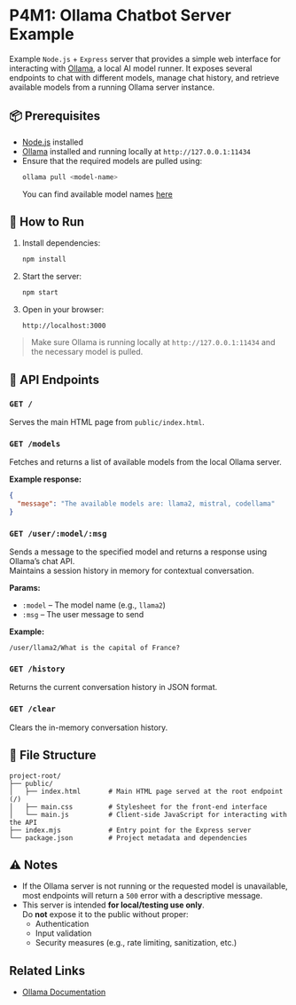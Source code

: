 # P4M1: Ollama Chatbot Server Example  

Example ``Node.js`` + ``Express`` server that provides a simple web interface for interacting with [Ollama](https://ollama.com/), a local AI model runner. It exposes several endpoints to chat with different models, manage chat history, and retrieve available models from a running Ollama server instance.


## 📦 Prerequisites

- [Node.js](https://nodejs.org/) installed
- [Ollama](https://ollama.com/download) installed and running locally at `http://127.0.0.1:11434`
- Ensure that the required models are pulled using:
  ```bash
  ollama pull <model-name>
  ```  
  You can find available model names [here](https://ollama.com/search)


## 🚀 How to Run

1. Install dependencies:

   ```bash
   npm install
   ```

2. Start the server:

   ```bash
   npm start
   ```

3. Open in your browser:

   ```
   http://localhost:3000
   ```

> Make sure Ollama is running locally at `http://127.0.0.1:11434` and the necessary model is pulled.



## 🔌 API Endpoints

### `GET /`
Serves the main HTML page from `public/index.html`.


### `GET /models`
Fetches and returns a list of available models from the local Ollama server.

**Example response:**
```json
{
  "message": "The available models are: llama2, mistral, codellama"
}
```


### `GET /user/:model/:msg`
Sends a message to the specified model and returns a response using Ollama’s chat API.  
Maintains a session history in memory for contextual conversation.

**Params:**
- `:model` – The model name (e.g., `llama2`)
- `:msg` – The user message to send

**Example:**
```
/user/llama2/What is the capital of France?
```


### `GET /history`
Returns the current conversation history in JSON format.


### `GET /clear`
Clears the in-memory conversation history.

## 📁 File Structure

```
project-root/
├── public/
│   ├── index.html       # Main HTML page served at the root endpoint (/)
│   ├── main.css         # Stylesheet for the front-end interface
│   └── main.js          # Client-side JavaScript for interacting with the API
├── index.mjs            # Entry point for the Express server
└── package.json         # Project metadata and dependencies
```

## ⚠️ Notes

- If the Ollama server is not running or the requested model is unavailable, most endpoints will return a `500` error with a descriptive message.
- This server is intended **for local/testing use only**.  
  Do **not** expose it to the public without proper:
    - Authentication
    - Input validation
    - Security measures (e.g., rate limiting, sanitization, etc.)

## Related Links

- [Ollama Documentation](https://ollama.com/docs)
